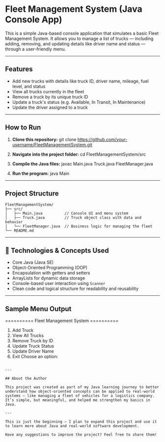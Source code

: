 #  Fleet Management System (Java Console App)

This is a simple Java-based console application that simulates a basic Fleet Management System. It allows you to manage a list of trucks — including adding, removing, and updating details like driver name and status — through a user-friendly menu.

---

##  Features

- Add new trucks with details like truck ID, driver name, mileage, fuel level, and status  
- View all trucks currently in the fleet  
- Remove a truck by its unique truck ID  
- Update a truck's status (e.g. Available, In Transit, In Maintenance)  
- Update the driver assigned to a truck  

---

##  How to Run

1. **Clone this repository:**
   git clone https://github.com/your-username/FleetManagementSystem.git
   

2. **Navigate into the project folder:**
   cd FleetManagementSystem/src
   

3. **Compile the Java files:**
   javac Main.java Truck.java FleetManager.java

4. **Run the program:**
   java Main

---

##  Project Structure

```
FleetManagementSystem/
├── src/
│   ├── Main.java          // Console UI and menu system
│   ├── Truck.java         // Truck object class with data and behavior
│   └── FleetManager.java  // Business logic for managing the fleet
└── README.md
```

---

## 🧠 Technologies & Concepts Used

- Core Java (Java SE)  
- Object-Oriented Programming (OOP)  
- Encapsulation with getters and setters  
- ArrayLists for dynamic data storage  
- Console-based user interaction using `Scanner`  
- Clean code and logical structure for readability and reusability  

---

## Sample Menu Output


========== Fleet Management System ==========
1. Add Truck
2. View All Trucks
3. Remove Truck by ID
4. Update Truck Status
5. Update Driver Name
6. Exit
Choose an option:
```

---

## About the Author

This project was created as part of my Java learning journey to better understand how object-oriented concepts can be applied to real-world systems — like managing a fleet of vehicles for a logistics company. It’s simple, but meaningful, and helped me strengthen my basics in Java.

---

This is just the beginning — I plan to expand this project and use it to learn more about Java and real-world software development.

Have any suggestions to improve the project? Feel free to share them!